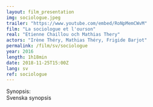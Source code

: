 ```yaml
---
layout: film_presentation
img: sociologue.jpeg
trailer: "https://www.youtube.com/embed/RoNpMemCWvM"
film: "La sociologue et l'ourson"
real: "Etienne Chaillou och Mathias Thery"
actors: "Irène Théry, Mathias Théry, Frigide Barjot"
permalink: /film/sv/sociologue
year: 2016
length: 1h18min
date: 2018-11-25T15:00Z
lang: sv
ref: sociologue
---
```



<span class="name"> Synopsis:</span> <br/>
<span class="resumefilm"> Svenska synopsis </span>

